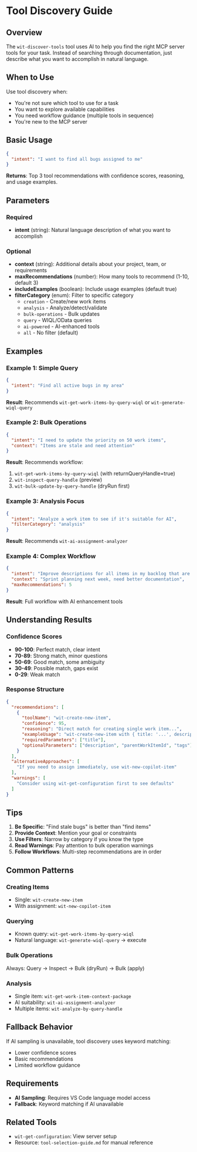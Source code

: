 # Tool Discovery Guide

## Overview

The `wit-discover-tools` tool uses AI to help you find the right MCP server tools for your task. Instead of searching through documentation, just describe what you want to accomplish in natural language.

## When to Use

Use tool discovery when:
- You're not sure which tool to use for a task
- You want to explore available capabilities
- You need workflow guidance (multiple tools in sequence)
- You're new to the MCP server

## Basic Usage

```json
{
  "intent": "I want to find all bugs assigned to me"
}
```

**Returns**: Top 3 tool recommendations with confidence scores, reasoning, and usage examples.

## Parameters

### Required
- **intent** (string): Natural language description of what you want to accomplish

### Optional
- **context** (string): Additional details about your project, team, or requirements
- **maxRecommendations** (number): How many tools to recommend (1-10, default 3)
- **includeExamples** (boolean): Include usage examples (default true)
- **filterCategory** (enum): Filter to specific category
  - `creation` - Create/new work items
  - `analysis` - Analyze/detect/validate
  - `bulk-operations` - Bulk updates
  - `query` - WIQL/OData queries
  - `ai-powered` - AI-enhanced tools
  - `all` - No filter (default)

## Examples

### Example 1: Simple Query
```json
{
  "intent": "Find all active bugs in my area"
}
```

**Result**: Recommends `wit-get-work-items-by-query-wiql` or `wit-generate-wiql-query`

### Example 2: Bulk Operations
```json
{
  "intent": "I need to update the priority on 50 work items",
  "context": "Items are stale and need attention"
}
```

**Result**: Recommends workflow:
1. `wit-get-work-items-by-query-wiql` (with returnQueryHandle=true)
2. `wit-inspect-query-handle` (preview)
3. `wit-bulk-update-by-query-handle` (dryRun first)

### Example 3: Analysis Focus
```json
{
  "intent": "Analyze a work item to see if it's suitable for AI",
  "filterCategory": "analysis"
}
```

**Result**: Recommends `wit-ai-assignment-analyzer`

### Example 4: Complex Workflow
```json
{
  "intent": "Improve descriptions for all items in my backlog that are missing details",
  "context": "Sprint planning next week, need better documentation",
  "maxRecommendations": 5
}
```

**Result**: Full workflow with AI enhancement tools

## Understanding Results

### Confidence Scores
- **90-100**: Perfect match, clear intent
- **70-89**: Strong match, minor questions
- **50-69**: Good match, some ambiguity
- **30-49**: Possible match, gaps exist
- **0-29**: Weak match

### Response Structure
```json
{
  "recommendations": [
    {
      "toolName": "wit-create-new-item",
      "confidence": 95,
      "reasoning": "Direct match for creating single work item...",
      "exampleUsage": "wit-create-new-item with { title: '...', description: '...' }",
      "requiredParameters": ["title"],
      "optionalParameters": ["description", "parentWorkItemId", "tags"]
    }
  ],
  "alternativeApproaches": [
    "If you need to assign immediately, use wit-new-copilot-item"
  ],
  "warnings": [
    "Consider using wit-get-configuration first to see defaults"
  ]
}
```

## Tips

1. **Be Specific**: "Find stale bugs" is better than "find items"
2. **Provide Context**: Mention your goal or constraints
3. **Use Filters**: Narrow by category if you know the type
4. **Read Warnings**: Pay attention to bulk operation warnings
5. **Follow Workflows**: Multi-step recommendations are in order

## Common Patterns

### Creating Items
- Single: `wit-create-new-item`
- With assignment: `wit-new-copilot-item`

### Querying
- Known query: `wit-get-work-items-by-query-wiql`
- Natural language: `wit-generate-wiql-query` → execute

### Bulk Operations
Always: Query → Inspect → Bulk (dryRun) → Bulk (apply)

### Analysis
- Single item: `wit-get-work-item-context-package`
- AI suitability: `wit-ai-assignment-analyzer`
- Multiple items: `wit-analyze-by-query-handle`

## Fallback Behavior

If AI sampling is unavailable, tool discovery uses keyword matching:
- Lower confidence scores
- Basic recommendations
- Limited workflow guidance

## Requirements

- **AI Sampling**: Requires VS Code language model access
- **Fallback**: Keyword matching if AI unavailable

## Related Tools

- `wit-get-configuration`: View server setup
- Resource: `tool-selection-guide.md` for manual reference
